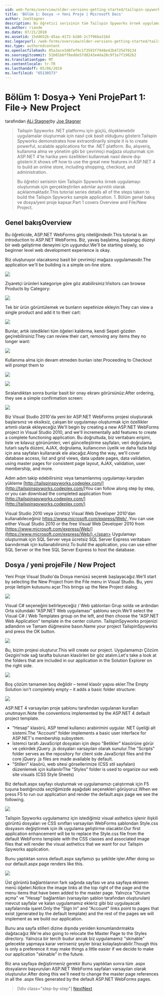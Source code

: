 ```yaml
---
uid: web-forms/overview/older-versions-getting-started/tailspin-spyworks/tailspin-spyworks-part-1
title: 'Bölüm 1: Dosya -> Yeni Proje | Microsoft Docs'
author: JoeStagner
description: Bu öğretici serisinin tüm Tailspin Spyworks örnek uygulamayı oluşturmak için gerçekleştirilen adımlar ayrıntılı olarak açıklanmaktadır. 1. Bölüm genel bakış ve dosya/yeni proje kapsar.
ms.author: riande
ms.date: 07/21/2010
ms.assetid: 15d4652b-d5aa-4172-b186-2c7f96ba316d
msc.legacyurl: /web-forms/overview/older-versions-getting-started/tailspin-spyworks/tailspin-spyworks-part-1
msc.type: authoredcontent
ms.openlocfilehash: 05a3ace3d8fef9c1f3593f7948e42b4725d70134
ms.sourcegitcommit: 51b01b6ff8edde57d8243e4da28c9f1e7f1962b2
ms.translationtype: MT
ms.contentlocale: tr-TR
ms.lasthandoff: 05/06/2019
ms.locfileid: "65130573"
---
```

# <a name="part-1-file--new-project"></a><span data-ttu-id="e7e0a-104">Bölüm 1: Dosya-> Yeni Proje</span><span class="sxs-lookup"><span data-stu-id="e7e0a-104">Part 1: File-> New Project</span></span>

<span data-ttu-id="e7e0a-105">tarafından [ALi Stagner](https://github.com/JoeStagner)</span><span class="sxs-lookup"><span data-stu-id="e7e0a-105">by [Joe Stagner](https://github.com/JoeStagner)</span></span>

> <span data-ttu-id="e7e0a-106">Tailspin Spyworks .NET platformu için güçlü, ölçeklenebilir uygulamalar oluşturmak için nasıl çok basit olduğunu gösterir.</span><span class="sxs-lookup"><span data-stu-id="e7e0a-106">Tailspin Spyworks demonstrates how extraordinarily simple it is to create powerful, scalable applications for the .NET platform.</span></span> <span data-ttu-id="e7e0a-107">Bu, alışveriş, kullanıma alma ve yönetim gibi bir çevrimiçi mağaza oluşturmak için ASP.NET 4'te harika yeni özellikleri kullanmak nasıl devre dışı gösterir.</span><span class="sxs-lookup"><span data-stu-id="e7e0a-107">It shows off how to use the great new features in ASP.NET 4 to build an online store, including shopping, checkout, and administration.</span></span>
> 
> <span data-ttu-id="e7e0a-108">Bu öğretici serisinin tüm Tailspin Spyworks örnek uygulamayı oluşturmak için gerçekleştirilen adımlar ayrıntılı olarak açıklanmaktadır.</span><span class="sxs-lookup"><span data-stu-id="e7e0a-108">This tutorial series details all of the steps taken to build the Tailspin Spyworks sample application.</span></span> <span data-ttu-id="e7e0a-109">1. Bölüm genel bakış ve dosya/yeni proje kapsar.</span><span class="sxs-lookup"><span data-stu-id="e7e0a-109">Part 1 covers Overview and File/New Project.</span></span>

## <a id="_Toc260221666"></a>  <span data-ttu-id="e7e0a-110">Genel bakış</span><span class="sxs-lookup"><span data-stu-id="e7e0a-110">Overview</span></span>

<span data-ttu-id="e7e0a-111">Bu öğreticide, ASP.NET WebForms giriş niteliğindedir.</span><span class="sxs-lookup"><span data-stu-id="e7e0a-111">This tutorial is an introduction to ASP.NET WebForms.</span></span> <span data-ttu-id="e7e0a-112">Biz, yavaş başlatma, başlangıç düzeyi bir web geliştirme deneyimi için uygundur.</span><span class="sxs-lookup"><span data-stu-id="e7e0a-112">We'll be starting slowly, so beginner level web development experience is okay.</span></span>

<span data-ttu-id="e7e0a-113">Biz oluşturuyor olacaksınız basit bir çevrimiçi mağaza uygulamasıdır.</span><span class="sxs-lookup"><span data-stu-id="e7e0a-113">The application we'll be building is a simple on-line store.</span></span>

![](tailspin-spyworks-part-1/_static/image1.jpg)

<span data-ttu-id="e7e0a-114">Ziyaretçi ürünleri kategoriye göre göz atabilirsiniz:</span><span class="sxs-lookup"><span data-stu-id="e7e0a-114">Visitors can browse Products by Category:</span></span>

![](tailspin-spyworks-part-1/_static/image2.jpg)

<span data-ttu-id="e7e0a-115">Tek bir ürün görüntülemek ve bunların sepetinize ekleyin:</span><span class="sxs-lookup"><span data-stu-id="e7e0a-115">They can view a single product and add it to their cart:</span></span>

![](tailspin-spyworks-part-1/_static/image3.jpg)

<span data-ttu-id="e7e0a-116">Bunlar, artık istedikleri tüm öğeleri kaldırma, kendi Sepeti gözden geçirebilirsiniz:</span><span class="sxs-lookup"><span data-stu-id="e7e0a-116">They can review their cart, removing any items they no longer want:</span></span>

![](tailspin-spyworks-part-1/_static/image4.jpg)

<span data-ttu-id="e7e0a-117">Kullanıma alma için devam etmeden bunları ister.</span><span class="sxs-lookup"><span data-stu-id="e7e0a-117">Proceeding to Checkout will prompt them to</span></span>

![](tailspin-spyworks-part-1/_static/image5.jpg)

![](tailspin-spyworks-part-1/_static/image6.jpg)

<span data-ttu-id="e7e0a-118">Sıralandıktan sonra bunlar basit bir onay ekranı görürsünüz:</span><span class="sxs-lookup"><span data-stu-id="e7e0a-118">After ordering, they see a simple confirmation screen:</span></span>

![](tailspin-spyworks-part-1/_static/image7.jpg)

<span data-ttu-id="e7e0a-119">Biz Visual Studio 2010'da yeni bir ASP.NET WebForms projesi oluşturarak başlarsınız ve eksiksiz, çalışan bir uygulamayı oluşturmak için özellikler artımlı olarak ekleyeceğiz.</span><span class="sxs-lookup"><span data-stu-id="e7e0a-119">We'll begin by creating a new ASP.NET WebForms project in Visual Studio 2010, and we'll incrementally add features to create a complete functioning application.</span></span> <span data-ttu-id="e7e0a-120">Bu doğrultuda, biz veritabanı erişimi, liste ve kılavuz görünümleri, veri güncelleştirme sayfaları, veri doğrulama tutarlı sayfa düzeni, AJAX, doğrulama, kullanıcının üyelik ve daha fazla bilgi için ana sayfaları kullanarak ele alacağız.</span><span class="sxs-lookup"><span data-stu-id="e7e0a-120">Along the way, we'll cover database access, list and grid views, data update pages, data validation, using master pages for consistent page layout, AJAX, validation, user membership, and more.</span></span>

<span data-ttu-id="e7e0a-121">Adım adım takip edebilirsiniz veya tamamlanmış uygulamayı karşıdan yükleme [http://tailspinspyworks.codeplex.com/](http://tailspinspyworks.codeplex.com/)</span><span class="sxs-lookup"><span data-stu-id="e7e0a-121">You can follow along step by step, or you can download the completed application from [http://tailspinspyworks.codeplex.com/](http://tailspinspyworks.codeplex.com/)</span></span>

<span data-ttu-id="e7e0a-122">Visual Studio 2010 veya ücretsiz Visual Web Developer 2010'dan kullanabileceğiniz [ https://www.microsoft.com/express/Web/ ](https://www.microsoft.com/express/Web/).</span><span class="sxs-lookup"><span data-stu-id="e7e0a-122">You can use either Visual Studio 2010 or the free Visual Web Developer 2010 from [https://www.microsoft.com/express/Web/](https://www.microsoft.com/express/Web/).</span></span> <span data-ttu-id="e7e0a-123">Uygulamayı oluşturmak için SQL Server veya ücretsiz SQL Server Express veritabanı barındırmak için kullanabilirsiniz.</span><span class="sxs-lookup"><span data-stu-id="e7e0a-123">To build the application, you can use either SQL Server or the free SQL Server Express to host the database.</span></span>

## <a id="_Toc260221667"></a>  <span data-ttu-id="e7e0a-124">Dosya / yeni proje</span><span class="sxs-lookup"><span data-stu-id="e7e0a-124">File / New Project</span></span>

<span data-ttu-id="e7e0a-125">Yeni Proje Visual Studio'da Dosya menüsü seçerek başlayacağız.</span><span class="sxs-lookup"><span data-stu-id="e7e0a-125">We'll start by selecting the New Project from the File menu in Visual Studio.</span></span> <span data-ttu-id="e7e0a-126">Bu, yeni proje iletişim kutusunu açar.</span><span class="sxs-lookup"><span data-stu-id="e7e0a-126">This brings up the New Project dialog.</span></span>

![](tailspin-spyworks-part-1/_static/image8.jpg)

<span data-ttu-id="e7e0a-127">Visual C# seçeneğini belirleyeceğiz / Web şablonları Grup solda ve ardından Orta sütundaki "ASP.NET Web uygulaması" şablonu seçin.</span><span class="sxs-lookup"><span data-stu-id="e7e0a-127">We'll select the Visual C# / Web Templates group on the left, and then choose the "ASP.NET Web Application" template in the center column.</span></span> <span data-ttu-id="e7e0a-128">TailspinSpyworks projenizi adlandırın ve Tamam düğmesine basın.</span><span class="sxs-lookup"><span data-stu-id="e7e0a-128">Name your project TailspinSpyworks and press the OK button.</span></span>

![](tailspin-spyworks-part-1/_static/image9.jpg)

<span data-ttu-id="e7e0a-129">Bu, bizim projesi oluşturur.</span><span class="sxs-lookup"><span data-stu-id="e7e0a-129">This will create our project.</span></span> <span data-ttu-id="e7e0a-130">Uygulamamızı Çözüm Gezgini'nde sağ tarafta bulunan klasörleri bir göz atalım.</span><span class="sxs-lookup"><span data-stu-id="e7e0a-130">Let's take a look at the folders that are included in our application in the Solution Explorer on the right side.</span></span>

![](tailspin-spyworks-part-1/_static/image10.jpg)

<span data-ttu-id="e7e0a-131">Boş çözüm tamamen boş değildir – temel klasör yapısı ekler:</span><span class="sxs-lookup"><span data-stu-id="e7e0a-131">The Empty Solution isn't completely empty – it adds a basic folder structure:</span></span>

![](tailspin-spyworks-part-1/_static/image1.png)

<span data-ttu-id="e7e0a-132">ASP.NET 4 varsayılan proje şablonu tarafından uygulanan kuralları unutmayın.</span><span class="sxs-lookup"><span data-stu-id="e7e0a-132">Note the conventions implemented by the ASP.NET 4 default project template.</span></span>

- <span data-ttu-id="e7e0a-133">"Hesap" klasörü, ASP temel kullanıcı arabirimini uygular. NET üyeliği alt sistemi.</span><span class="sxs-lookup"><span data-stu-id="e7e0a-133">The "Account" folder implements a basic user interface for ASP.NET's membership subsystem.</span></span>
- <span data-ttu-id="e7e0a-134">İstemci tarafı JavaScript dosyaları için depo "Betikler" klasörüne görür ve çekirdek jQuery .js dosyaları varsayılan olarak sunulur.</span><span class="sxs-lookup"><span data-stu-id="e7e0a-134">The "Scripts" folder serves as the repository for client side JavaScript files and the core jQuery .js files are made available by default.</span></span>
- <span data-ttu-id="e7e0a-135">"Stilleri" klasörü, web sitesi görsellerimize (CSS stil sayfaları) düzenlemek için kullanılır</span><span class="sxs-lookup"><span data-stu-id="e7e0a-135">The "Styles" folder is used to organize our web site visuals (CSS Style Sheets)</span></span>

<span data-ttu-id="e7e0a-136">Biz default.aspx sayfayı oluşturmak ve uygulamamızı çalıştırmak için F5 tuşuna bastığınızda seçtiğimizde aşağıdaki seçenekleri görüyoruz.</span><span class="sxs-lookup"><span data-stu-id="e7e0a-136">When we press F5 to run our application and render the default.aspx page we see the following.</span></span>

![](tailspin-spyworks-part-1/_static/image11.jpg)

<span data-ttu-id="e7e0a-137">Tailspin Spyworks uygulamamız için istediğimiz visual asthetics işlenir ilişkili görüntü dosyaları ve CSS sınıfları varsayılan WebForms şablondan Style.css dosyasını değiştirmek için ilk uygulama geliştirme olacaktır.</span><span class="sxs-lookup"><span data-stu-id="e7e0a-137">Our first application enhancement will be to replace the Style.css file from the default WebForms template with the CSS classes and associated image files that will render the visual asthetics that we want for our Tailspin Spyworks application.</span></span>

<span data-ttu-id="e7e0a-138">Bunu yaptıktan sonra default.aspx sayfamızı şu şekilde işler.</span><span class="sxs-lookup"><span data-stu-id="e7e0a-138">After doing so our default.aspx page renders like this.</span></span>

![](tailspin-spyworks-part-1/_static/image12.jpg)

<span data-ttu-id="e7e0a-139">Üst görüntü bağlantılarının fark sağında sayfası ve ana sayfaya eklenen menü öğeleri.</span><span class="sxs-lookup"><span data-stu-id="e7e0a-139">Notice the image links at the top right of the page and the menu items that have been added to the master page.</span></span> <span data-ttu-id="e7e0a-140">Yalnızca "Oturum açma" ve "Hesap" bağlantıları (varsayılan şablon tarafından oluşturulan) mevcut sayfalar ve kalan uygulamamız ekleriz gibi biz uygulayacak sayfalarında işaret.</span><span class="sxs-lookup"><span data-stu-id="e7e0a-140">Only the "Sign In" and "Account" links point to pages that exist (generated by the default template) and the rest of the pages we will implement as we build our application.</span></span>

<span data-ttu-id="e7e0a-141">Bunu ana sayfa stilleri dizine dışında yeniden konumlandırmakta dağıtacağız.</span><span class="sxs-lookup"><span data-stu-id="e7e0a-141">We're also going to relocate the Master Page to the Styles directory.</span></span> <span data-ttu-id="e7e0a-142">Yalnızca bir tercih budur ancak biz uygulamamız "skinable" gelecekte yapmaya karar verirseniz şeyler biraz kolaylaştırabilir.</span><span class="sxs-lookup"><span data-stu-id="e7e0a-142">Though this is only a preference it may make things a little easier if we decide to make our application "skinable" in the future.</span></span>

<span data-ttu-id="e7e0a-143">Biz ana sayfaya değiştirmeniz gerekir Bunu yaptıktan sonra tüm .aspx dosyalarını başvuruları ASP.NET WebForms sayfaları varsayılan olarak oluşturulur.</span><span class="sxs-lookup"><span data-stu-id="e7e0a-143">After doing this we'll need to change the master page references in all the .aspx files generated by the default ASP.NET WebForms pages.</span></span>

> [!div class="step-by-step"]
> [<span data-ttu-id="e7e0a-144">Next</span><span class="sxs-lookup"><span data-stu-id="e7e0a-144">Next</span></span>](tailspin-spyworks-part-2.md)
